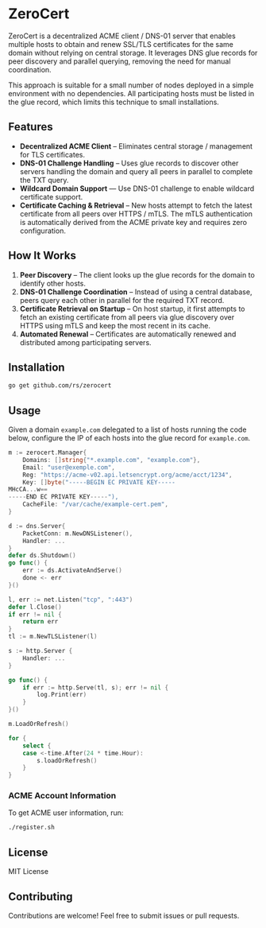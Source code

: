# ZeroCert

ZeroCert is a decentralized ACME client / DNS-01 server that enables multiple hosts to obtain and renew SSL/TLS certificates for the same domain without relying on central storage. It leverages DNS glue records for peer discovery and parallel querying, removing the need for manual coordination.

This approach is suitable for a small number of nodes deployed in a simple environment with no dependencies. All participating hosts must be listed in the glue record, which limits this technique to small installations.

## Features

- **Decentralized ACME Client** – Eliminates central storage / management for TLS certificates.
- **DNS-01 Challenge Handling** – Uses glue records to discover other servers handling the domain and query all peers in parallel to complete the TXT query.
- **Wildcard Domain Support** — Use DNS-01 challenge to enable wildcard certificate support.
- **Certificate Caching & Retrieval** – New hosts attempt to fetch the latest certificate from all peers over HTTPS / mTLS. The mTLS authentication is automatically derived from the ACME private key and requires zero configuration.

## How It Works

1. **Peer Discovery** – The client looks up the glue records for the domain to identify other hosts.
2. **DNS-01 Challenge Coordination** – Instead of using a central database, peers query each other in parallel for the required TXT record.
3. **Certificate Retrieval on Startup** – On host startup, it first attempts to fetch an existing certificate from all peers via glue discovery over HTTPS using mTLS and keep the most recent in its cache.
4. **Automated Renewal** – Certificates are automatically renewed and distributed among participating servers.

## Installation

```sh
go get github.com/rs/zerocert
```

## Usage

Given a domain `example.com` delegated to a list of hosts running the code below, configure the IP of each hosts into the glue record for `example.com`.

```go
m := zerocert.Manager{
    Domains: []string{"*.example.com", "example.com"},
    Email: "user@exemple.com",
    Reg: "https://acme-v02.api.letsencrypt.org/acme/acct/1234",
    Key: []byte("-----BEGIN EC PRIVATE KEY-----
MHcCA...w==
-----END EC PRIVATE KEY-----"),
    CacheFile: "/var/cache/example-cert.pem",
}

d := dns.Server{
    PacketConn: m.NewDNSListener(),
    Handler: ...
}
defer ds.Shutdown()
go func() {
    err := ds.ActivateAndServe()
    done <- err
}()

l, err := net.Listen("tcp", ":443")
defer l.Close()
if err != nil {
    return err
}
tl := m.NewTLSListener(l)

s := http.Server {
    Handler: ...
}

go func() {
    if err := http.Serve(tl, s); err != nil {
        log.Print(err)
    }
}()

m.LoadOrRefresh()

for {
    select {
    case <-time.After(24 * time.Hour):
        s.loadOrRefresh()
    }
}
```

### ACME Account Information

To get ACME user information, run:

```sh
./register.sh
```

## License

MIT License

## Contributing

Contributions are welcome! Feel free to submit issues or pull requests.
